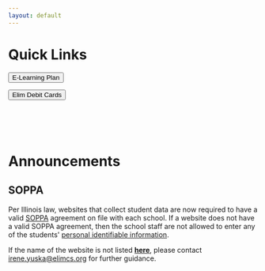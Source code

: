 ```yaml
---
layout: default
---
```

<!-- **What We Do**<br>
<u>Collaborate</u> - work together for a common purpose and towards a common goal.

**What We DON'T Do**<br>
<u>Evaluate</u> - judge or determine significance, worth, or quality.  -->

# Quick Links
<a href="../files/E-LearningPlan.pdf"><button class="button button2">E-Learning Plan</button></a>
<!-- <a href="https://forms.office.com/Pages/ResponsePage.aspx?id=pwtS_qu5xEqOmRJpkXTY4Aurql-10EdEpnYOjHLQNdlUNTZRTFRYQUM2NUE4NFpDTlJZU1BKOUExUS4u"><button class="button button2">Caseload Change</button></a> --->
<a href="../Economy.html"><button class="button button2">Elim Debit Cards</button></a>
<br><br><br><br><br>
# Announcements
## SOPPA
Per Illinois law, websites that collect student data are now required to have a valid [SOPPA](https://ltcillinois.org/services/dataprivacy/) agreement on file with each school. If a website does not have a valid SOPPA agreement, then the school staff are not allowed to enter any of the students' [personal identifiable information](https://www.iasb.com/about-us/publications/journal/2020/january-february-2020/legal-matters-ready-or-not/). 

If the name of the website is not listed [**here**](https://sdpc.a4l.org/district_search.php?state=IL&districtID=10896), please contact [irene.yuska@elimcs.org](irene.yuksa@elimcs.org) for further guidance.



